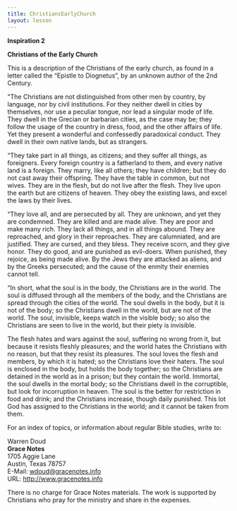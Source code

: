 ```yaml
---
title: ChristiansEarlyChurch
layout: lesson
---
```



**Inspiration 2**

**Christians of the Early Church**

This is a description of the Christians of the early church, as found in
a letter called the “Epistle to Diognetus”, by an unknown author of the
2nd Century.

"The Christians are not distinguished from other men by country, by
language, nor by civil institutions. For they neither dwell in cities by
themselves, nor use a peculiar tongue, nor lead a singular mode of life.
They dwell in the Grecian or barbarian cities, as the case may be; they
follow the usage of the country in dress, food, and the other affairs of
life. Yet they present a wonderful and confessedly paradoxical conduct.
They dwell in their own native lands, but as strangers.

“They take part in all things, as citizens; and they suffer all things,
as foreigners. Every foreign country is a fatherland to them, and every
native land is a foreign. They marry, like all others; they have
children; but they do not cast away their offspring. They have the table
in common, but not wives. They are in the flesh, but do not live after
the flesh. They live upon the earth but are citizens of heaven. They
obey the existing laws, and excel the laws by their lives.

“They love all, and are persecuted by all. They are unknown, and yet
they are condemned. They are killed and are made alive. They are poor
and make many rich. They lack all things, and in all things abound. They
are reproached, and glory in their reproaches. They are calumniated, and
are justified. They are cursed, and they bless. They receive scorn, and
they give honor. They do good, and are punished as evil-doers. When
punished, they rejoice, as being made alive. By the Jews they are
attacked as aliens, and by the Greeks persecuted; and the cause of the
enmity their enemies cannot tell.

“In short, what the soul is in the body, the Christians are in the
world. The soul is diffused through all the members of the body, and the
Christians are spread through the cities of the world. The soul dwells
in the body, but it is not of the body; so the Christians dwell in the
world, but are not of the world. The soul, invisible, keeps watch in the
visible body; so also the Christians are seen to live in the world, but
their piety is invisible.

The flesh hates and wars against the soul, suffering no wrong from it,
but because it resists fleshly pleasures; and the world hates the
Christians with no reason, but that they resist its pleasures. The soul
loves the flesh and members, by which it is hated; so the Christians
love their haters. The soul is enclosed in the body, but holds the body
together; so the Christians are detained in the world as in a prison;
but they contain the world. Immortal, the soul dwells in the mortal
body; so the Christians dwell in the corruptible, but look for
incorruption in heaven. The soul is the better for restriction in food
and drink; and the Christians increase, though daily punished. This lot
God has assigned to the Christians in the world; and it cannot be taken
from them.

For an index of topics, or information about regular Bible studies,
write to:

Warren Doud  
**Grace Notes**  
1705 Aggie Lane  
Austin, Texas 78757  
E-Mail: wdoud@gracenotes.info  
URL: http://www.gracenotes.info

There is no charge for Grace Notes materials. The work is supported by
Christians who pray for the ministry and share in the expenses.

